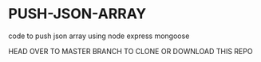 # PUSH-JSON-ARRAY
code to push json array using node express mongoose 

HEAD OVER TO MASTER BRANCH TO CLONE OR DOWNLOAD THIS REPO
